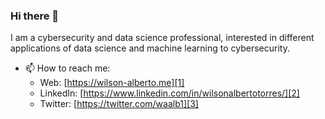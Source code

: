 ### Hi there 👋 

I am a cybersecurity and data science professional, interested in different applications of data science and machine learning to cybersecurity.

- 📫 How to reach me:
  - Web: [https://wilson-alberto.me][1]
  - LinkedIn: [https://www.linkedin.com/in/wilsonalbertotorres/][2]
  - Twitter: [https://twitter.com/waalb1][3]

<!--
**wilsonalberto-git/wilsonalberto-git** is a ✨ _special_ ✨ repository because its `README.md` (this file) appears on your GitHub profile.

Here are some ideas to get you started:

- 🔭 I’m currently working on building my personal profiles
- 🌱 I’m currently learning different applications of data science & machine learning to cybersecurity

- 📫 How to reach me:
  - Web: [https://wilson-alberto.me][1]
  - LinkedIn: [https://www.linkedin.com/in/wilsonalbertotorres/][2]
  - Twitter: [https://twitter.com/waalb1][3]

- ⚡ Fun fact: ...
-->
